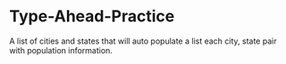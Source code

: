 # Type-Ahead-Practice
A list of cities and states that will auto populate a list each city, state pair with population information.
